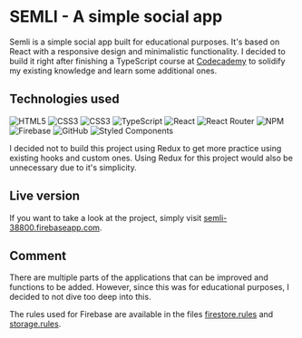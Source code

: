 # SEMLI - A simple social app

Semli is a simple social app built for educational purposes. It's based on React with a responsive design and minimalistic functionality. I decided to build it right after finishing a TypeScript course at [Codecademy](https://www.codecademy.com/learn/learn-typescript) to solidify my existing knowledge and learn some additional ones.

## Technologies used

![HTML5](https://img.shields.io/badge/html5-%23E34F26.svg?style=for-the-badge&logo=html5&logoColor=white) ![CSS3](https://img.shields.io/badge/css3-%231572B6.svg?style=for-the-badge&logo=css3&logoColor=white) ![CSS3](https://img.shields.io/badge/css3-%231572B6.svg?style=for-the-badge&logo=css3&logoColor=white) ![TypeScript](https://img.shields.io/badge/typescript-%23007ACC.svg?style=for-the-badge&logo=typescript&logoColor=white) ![React](https://img.shields.io/badge/react-%2320232a.svg?style=for-the-badge&logo=react&logoColor=%2361DAFB) ![React Router](https://img.shields.io/badge/React_Router-CA4245?style=for-the-badge&logo=react-router&logoColor=white) ![NPM](https://img.shields.io/badge/NPM-%23000000.svg?style=for-the-badge&logo=npm&logoColor=white) ![Firebase](https://img.shields.io/badge/firebase-%23039BE5.svg?style=for-the-badge&logo=firebase) ![GitHub](https://img.shields.io/badge/github-%23121011.svg?style=for-the-badge&logo=github&logoColor=white) ![Styled Components](https://img.shields.io/badge/styled--components-DB7093?style=for-the-badge&logo=styled-components&logoColor=white)

I decided not to build this project using Redux to get more practice using existing hooks and custom ones. Using Redux for this project would also be unnecessary due to it's simplicity.

## Live version

If you want to take a look at the project, simply visit [semli-38800.firebaseapp.com](https://semli-38800.firebaseapp.com/).

## Comment

There are multiple parts of the applications that can be improved and functions to be added. However, since this was for educational purposes, I decided to not dive too deep into this.

The rules used for Firebase are available in the files [firestore.rules](firestore.rules) and [storage.rules](storage.rules).


